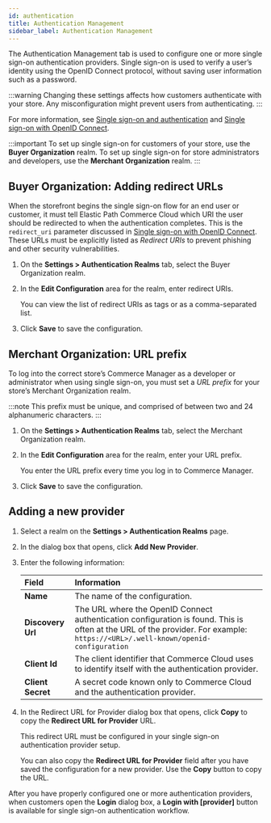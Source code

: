 ```yaml
---
id: authentication
title: Authentication Management
sidebar_label: Authentication Management
---
```


The Authentication Management tab is used to configure one or more single sign-on authentication providers. Single sign-on is used to verify a user’s identity using the OpenID Connect protocol, without saving user information such as a password.

:::warning
Changing these settings affects how customers authenticate with your store. Any misconfiguration might prevent users from authenticating.
:::

For more information, see [Single sign-on and authentication](../../concepts/openid.md) and [Single sign-on with OpenID Connect](../../developer/how-to/get-single-sign-on-customer-token.md).

:::important
To set up single sign-on for customers of your store, use the **Buyer Organization** realm. To set up single sign-on for store administrators and developers, use the **Merchant Organization** realm.
:::

## Buyer Organization: Adding redirect URLs

When the storefront begins the single sign-on flow for an end user or customer, it must tell Elastic Path Commerce Cloud which URI the user should be redirected to when the authentication completes. This is the `redirect_uri` parameter discussed in [Single sign-on with OpenID Connect](../../developer/how-to/get-single-sign-on-customer-token.md#add-parameters-to-the-authorization-endpoint-url). These URLs must be explicitly listed as *Redirect URIs* to prevent phishing and other security vulnerabilities.

1. On the **Settings > Authentication Realms** tab, select the Buyer Organization realm.

1. In the **Edit Configuration** area for the realm, enter redirect URIs.

    You can view the list of redirect URIs as tags or as a comma-separated list.

1. Click **Save** to save the configuration.

## Merchant Organization: URL prefix

To log into the correct store’s Commerce Manager as a developer or administrator when using single sign-on, you must set a *URL prefix* for your store’s Merchant Organization realm.

:::note
This prefix must be unique, and comprised of between two and 24 alphanumeric characters.
:::

1. On the **Settings > Authentication Realms** tab, select the Merchant Organization realm.

1. In the **Edit Configuration** area for the realm, enter your URL prefix.

    You enter the URL prefix every time you log in to Commerce Manager.

1. Click **Save** to save the configuration.

## Adding a new provider

1. Select a realm on the **Settings > Authentication Realms** page.

1. In the dialog box that opens, click **Add New Provider**.

1. Enter the following information:

    | Field    | Information     |
    | :------------- | :------------- |
    | **Name** | The name of the configuration. |
    | **Discovery Url** | The URL where the OpenID Connect authentication configuration is found. This is often at the URL of the provider. For example: `https://<URL>/.well-known/openid-configuration` |
    | **Client Id** | The client identifier that Commerce Cloud uses to identify itself with the authentication provider. |
    | **Client Secret** | A secret code known only to Commerce Cloud and the authentication provider. |

1. In the Redirect URL for Provider dialog box that opens, click **Copy** to copy the **Redirect URL for Provider** URL.

    This redirect URL must be configured in your single sign-on authentication provider setup.

    You can also copy the **Redirect URL for Provider** field after you have saved the configuration for a new provider. Use the **Copy** button to copy the URL.

After you have properly configured one or more authentication providers, when customers open the **Login** dialog box, a **Login with [provider]** button is available for single sign-on authentication workflow.
